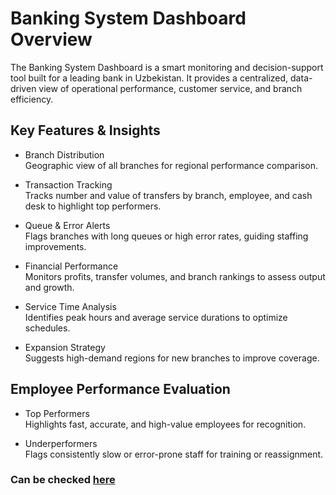 # Banking System Dashboard Overview
The Banking System Dashboard is a smart monitoring and decision-support tool built for a leading bank in Uzbekistan. It provides a centralized, data-driven view of operational performance, customer service, and branch efficiency.

## Key Features & Insights

- Branch Distribution  
  Geographic view of all branches for regional performance comparison.

- Transaction Tracking  
  Tracks number and value of transfers by branch, employee, and cash desk to highlight top performers.

- Queue & Error Alerts  
  Flags branches with long queues or high error rates, guiding staffing improvements.

- Financial Performance  
  Monitors profits, transfer volumes, and branch rankings to assess output and growth.

- Service Time Analysis  
  Identifies peak hours and average service durations to optimize schedules.

- Expansion Strategy  
  Suggests high-demand regions for new branches to improve coverage.

## Employee Performance Evaluation

- Top Performers  
  Highlights fast, accurate, and high-value employees for recognition.

- Underperformers  
  Flags consistently slow or error-prone staff for training or reassignment.

### Can be checked [here](https://app.powerbi.com/view?r=eyJrIjoiMmIwMDI1ZDAtZTk2OS00MzQyLTkzYzUtZTgxOGIwMzc1NmM0IiwidCI6ImJiODFlMDgyLTZmNzgtNDA4OS1hNmI2LTE3ODM3NzQ4ODQ0MyIsImMiOjEwfQ%3D%3D)
